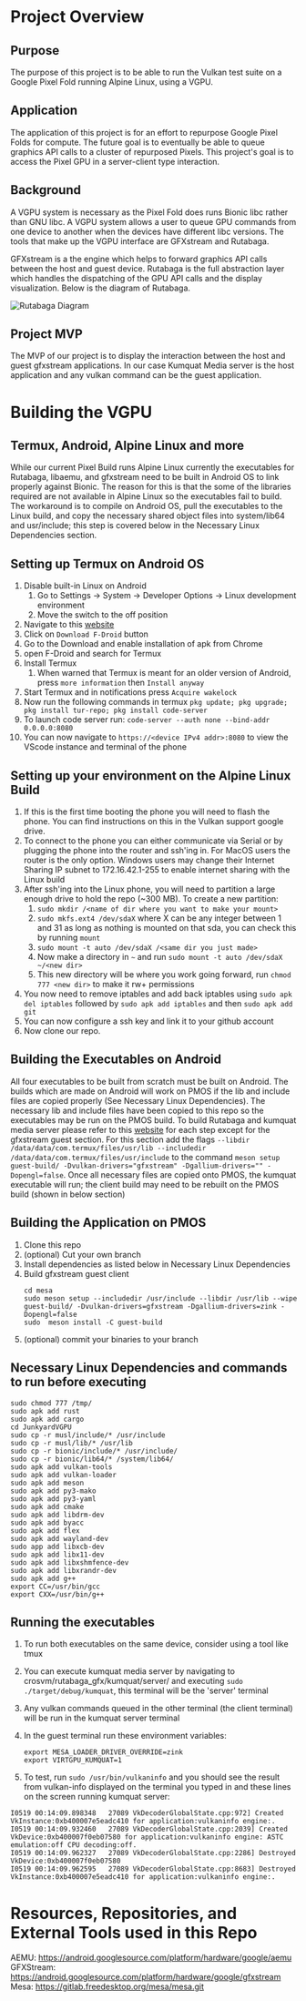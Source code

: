 # Project Overview
## Purpose 
The purpose of this project is to be able to run the Vulkan test suite on a Google Pixel Fold running Alpine Linux, using a VGPU. 

## Application 
The application of this project is for an effort to repurpose Google Pixel Folds for compute. The future goal is to eventually be able to queue graphics API calls to a cluster of repurposed Pixels. This project's goal is to access the Pixel GPU in a server-client type interaction. 

## Background 
A VGPU system is necessary as the Pixel Fold does runs Bionic libc rather than GNU libc. A VGPU system allows a user to queue GPU commands from one device to another when the devices have different libc versions.  The tools that make up the VGPU interface are GFXstream and Rutabaga. 

GFXstream is a the engine which helps to forward graphics API calls between the host and guest device.
Rutabaga is the full abstraction layer which handles the dispatching of the GPU API calls and the display visualization. Below is the diagram of Rutabaga.

![Rutabaga Diagram](docs/rutabaga_document.png)


## Project MVP 
The MVP of our project is to display the interaction between the host and guest gfxstream applications. In our case Kumquat Media server is the host application and any vulkan command can be the guest application. 


# Building the VGPU

## Termux, Android, Alpine Linux and more 
While our current Pixel Build runs Alpine Linux currently the executables for Rutabaga, libaemu, and gfxstream need to be built in Android OS to link properly against Bionic. The reason for this is that the some of the libraries required are not available in Alpine Linux so the executables fail to build. The workaround is to compile on Android OS, pull the executables to the Linux build, and copy the necessary shared object files into system/lib64 and usr/include; this step is covered below in the Necessary Linux Dependencies section.

## Setting up Termux on Android OS  
1. Disable built-in Linux on Android
    1. Go to Settings -> System -> Developer Options -> Linux development environment
    2. Move the switch to the off position
2. Navigate to this [website](https://f-droid.org/en/) 
3. Click on `Download F-Droid` button
4. Go to the Download and enable installation of apk from Chrome
5. open F-Droid and search for Termux
6. Install Termux
    1. When warned that Termux is meant for an older version of Android, press `more information` then `Install anyway`
7. Start Termux and in notifications press `Acquire wakelock`
8. Now run the following commands in termux `pkg update; pkg upgrade; pkg install tur-repo; pkg install code-server`
9. To launch code server run: `code-server --auth none --bind-addr 0.0.0.0:8080`
10. You can now navigate to `https://<device IPv4 addr>:8080` to view the VScode instance and terminal of the phone

## Setting up your environment on the Alpine Linux Build
1. If this is the first time booting the phone you will need to flash the phone. You can find instructions on this in the Vulkan support google drive. 
2. To connect to the phone you can either communicate via Serial or by plugging the phone into the router and ssh'ing in. For MacOS users the router is the only option. Windows users may change their Internet Sharing IP subnet to 172.16.42.1-255 to enable internet sharing with the Linux build 
3. After ssh'ing into the Linux phone, you will need to partition a large enough drive to hold the repo (~300 MB). To create a new partition: 
    1. `sudo mkdir /<name of dir where you want to make your mount>`
    2. `sudo mkfs.ext4 /dev/sdaX` where X can be any integer between 1 and 31 as long as nothing is mounted on that sda, you can check this by running `mount`
    3. `sudo mount -t auto /dev/sdaX /<same dir you just made>`
    4. Now make a directory in `~` and run `sudo mount -t auto /dev/sdaX ~/<new dir>`
    5. This new directory will be where you work going forward, run `chmod 777 <new dir>` to make it rw+ permissions 
4. You now need to remove iptables and add back iptables using `sudo apk del iptables` followed by `sudo apk add iptables` and then `sudo apk add git`
5. You can now configure a ssh key and link it to your github account
6. Now clone our repo.
   
## Building the Executables on Android
All four executables to be built from scratch must be built on Android. The builds which are made on Android will work on PMOS if the lib and include files are copied properly (See Necessary Linux Dependencies). The necessary lib and include files have been copied to this repo so the executables may be run on the PMOS build. To build Rutabaga and kumquat media server please refer to this [website](https://crosvm.dev/book/appendix/rutabaga_gfx.html) for each step except for the gfxstream guest section. For this section add the flags `--libdir /data/data/com.termux/files/usr/lib --includedir /data/data/com.termux/files/usr/include` to the command `meson setup guest-build/ -Dvulkan-drivers="gfxstream" -Dgallium-drivers="" -Dopengl=false`. Once all necessary files are copied onto PMOS, the kumquat executable will run; the client build may need to be rebuilt on the PMOS build (shown in below section)

## Building the Application on PMOS
1. Clone this repo
2. (optional) Cut your own branch
3. Install dependencies as listed below in Necessary Linux Dependencies
4. Build gfxstream guest client
    ```
    cd mesa
    sudo meson setup --includedir /usr/include --libdir /usr/lib --wipe  guest-build/ -Dvulkan-drivers=gfxstream -Dgallium-drivers=zink -Dopengl=false
    sudo  meson install -C guest-build
    ```
5. (optional) commit your binaries to your branch


## Necessary Linux Dependencies and commands to run before executing
```
sudo chmod 777 /tmp/
sudo apk add rust
sudo apk add cargo
cd JunkyardVGPU
sudo cp -r musl/include/* /usr/include
sudo cp -r musl/lib/* /usr/lib
sudo cp -r bionic/include/* /usr/include/
sudo cp -r bionic/lib64/* /system/lib64/
sudo apk add vulkan-tools
sudo apk add vulkan-loader
sudo apk add meson
sudo apk add py3-mako
sudo apk add py3-yaml
sudo apk add cmake
sudo apk add libdrm-dev
sudo apk add byacc
sudo apk add flex
sudo apk add wayland-dev
sudo app add libxcb-dev
sudo apk add libx11-dev
sudo apk add libxshmfence-dev
sudo apk add libxrandr-dev
sudo apk add g++
export CC=/usr/bin/gcc
export CXX=/usr/bin/g++

```
## Running the executables 
1. To run both executables on the same device, consider using a tool like tmux
2. You can execute kumquat media server by navigating to crosvm/rutabaga_gfx/kumquat/server/ and executing `sudo ./target/debug/kumquat`, this terminal will be the 'server' terminal
3. Any vulkan commands queued in the other terminal (the client terminal) will be run in the kumquat server terminal
4. In the guest terminal run these environment variables: 
    ```
    export MESA_LOADER_DRIVER_OVERRIDE=zink
    export VIRTGPU_KUMQUAT=1
    ```

5. To test, run `sudo /usr/bin/vulkaninfo` and you should see the result from vulkan-info displayed on the terminal you typed in and these lines on the screen running kumquat server: 
```
I0519 00:14:09.898348   27089 VkDecoderGlobalState.cpp:972] Created VkInstance:0xb400007e5eadc410 for application:vulkaninfo engine:.                                                                  
I0519 00:14:09.932460   27089 VkDecoderGlobalState.cpp:2039] Created VkDevice:0xb400007f0eb07580 for application:vulkaninfo engine: ASTC emulation:off CPU decoding:off.                                
I0519 00:14:09.962327   27089 VkDecoderGlobalState.cpp:2286] Destroyed VkDevice:0xb400007f0eb07580 
I0519 00:14:09.962595   27089 VkDecoderGlobalState.cpp:8683] Destroyed VkInstance:0xb400007e5eadc410 for application:vulkaninfo engine:.
```

# Resources, Repositories, and External Tools used in this Repo

AEMU:           https://android.googlesource.com/platform/hardware/google/aemu
GFXStream:      https://android.googlesource.com/platform/hardware/google/gfxstream
Mesa:           https://gitlab.freedesktop.org/mesa/mesa.git 


